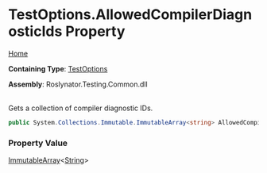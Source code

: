 # TestOptions\.AllowedCompilerDiagnosticIds Property

[Home](../../../../README.md)

**Containing Type**: [TestOptions](../README.md)

**Assembly**: Roslynator\.Testing\.Common\.dll

\
Gets a collection of compiler diagnostic IDs\.

```csharp
public System.Collections.Immutable.ImmutableArray<string> AllowedCompilerDiagnosticIds { get; protected set; }
```

### Property Value

[ImmutableArray](https://docs.microsoft.com/en-us/dotnet/api/system.collections.immutable.immutablearray-1)\<[String](https://docs.microsoft.com/en-us/dotnet/api/system.string)>


